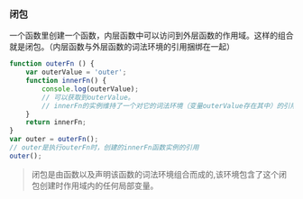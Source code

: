### 闭包
一个函数里创建一个函数，内层函数中可以访问到外层函数的作用域。这样的组合就是闭包。（内层函数与外层函数的词法环境的引用捆绑在一起）

```javascript
function outerFn () {
    var outerValue = 'outer';
    function innerFn() {
        console.log(outerValue); 
        // 可以获取到outerValue。
        // innerFn的实例维持了一个对它的词法环境（变量outerValue存在其中）的引用
    }
    return innerFn;
}
var outer = outerFn();
// outer是执行outerFn时，创建的innerFn函数实例的引用
outer();
```
> 闭包是由函数以及声明该函数的词法环境组合而成的,该环境包含了这个闭包创建时作用域内的任何局部变量。